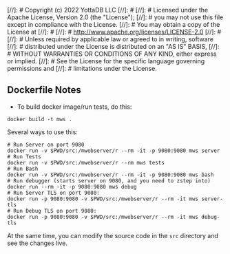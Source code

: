 [//]: #  Copyright (c) 2022 YottaDB LLC
[//]: #
[//]: #  Licensed under the Apache License, Version 2.0 (the "License");
[//]: #  you may not use this file except in compliance with the License.
[//]: #  You may obtain a copy of the License at
[//]: #
[//]: #      http://www.apache.org/licenses/LICENSE-2.0
[//]: #
[//]: #  Unless required by applicable law or agreed to in writing, software
[//]: #  distributed under the License is distributed on an "AS IS" BASIS,
[//]: #  WITHOUT WARRANTIES OR CONDITIONS OF ANY KIND, either express or implied.
[//]: #  See the License for the specific language governing permissions and
[//]: #  limitations under the License.

Dockerfile Notes
----------------
- To build docker image/run tests, do this:

```
docker build -t mws .
```

Several ways to use this:

```
# Run Server on port 9080
docker run -v $PWD/src:/mwebserver/r --rm -it -p 9080:9080 mws server
# Run Tests
docker run -v $PWD/src:/mwebserver/r --rm mws tests
# Run Bash
docker run -v $PWD/src:/mwebserver/r --rm -it -p 9080:9080 mws bash
# Run debugger (starts server on 9080, and you need to zstep into)
docker run --rm -it -p 9080:9080 mws debug
# Run Server TLS on port 9080:
docker run -p 9080:9080 -v $PWD/src:/mwebserver/r --rm -it mws server-tls
# Run Debug TLS on port 9080:
docker run -p 9080:9080 -v $PWD/src:/mwebserver/r --rm -it mws debug-tls
```

At the same time, you can modify the source code in the `src` directory and see
the changes live.
